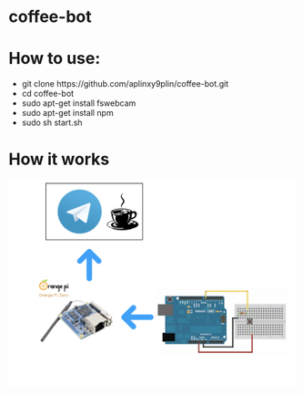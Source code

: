 # coffee-bot
<h1>How to use:</h1>
<ul>
  <li>git clone https://github.com/aplinxy9plin/coffee-bot.git</li>
  <li>cd coffee-bot</li>
  <li>sudo apt-get install fswebcam</li>
  <li>sudo apt-get install npm</li>
  <li>sudo sh start.sh</li>
</ul>
<h1>How it works</h1>
<img src="arch.png">
